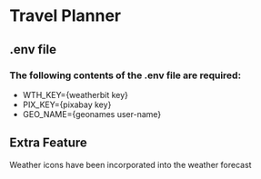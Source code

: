 # Travel Planner

## .env file
### The following contents of the .env file are required:
* WTH_KEY={weatherbit key}
* PIX_KEY={pixabay key}
* GEO_NAME={geonames user-name}

## Extra Feature
Weather icons have been incorporated into the weather forecast
